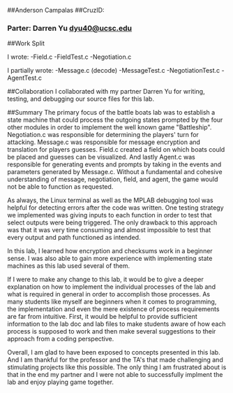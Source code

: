 ##Anderson Campalas
##CruzID: 
### Parter: Darren Yu <dyu40@ucsc.edu>

##Work Split

I wrote:
-Field.c
-FieldTest.c
-Negotiation.c

I partially wrote:
-Message.c (decode)
-MessageTest.c
-NegotiationTest.c
-AgentTest.c

##Collaboration
I collaborated with my partner Darren Yu for writing, testing, and debugging our source files for this lab.

##Summary
The primary focus of the battle boats lab was to establish a state machine that could process the outgoing states prompted by the four other modules in order to implement the well known game "Battleship". 
Negotiation.c was responsible for determining the players' turn for attacking.
Message.c was responsible for message encryption and translation for players guesses.
Field.c created a field on which boats could be placed and guesses can be visualized.
And lastly Agent.c was responsible for generating events and prompts by taking in the events and parameters generated by Message.c.
Without a fundamental and cohesive understanding of message, negotiation, field, and agent, the game would not be able to function as requested.

As always, the Linux terminal as well as the MPLAB debugging tool was helpful for detecting errors after the code was written. One testing strategy we implemented was giving inputs to each function in order to test that select
outputs were being triggered. The only drawback to this approach was that it was very time consuming and almost impossible to test that every output and path functioned as intended.

In this lab, I learned how encryption and checksums work in a beginner sense. I was also able to gain more experience with implementing state machines as this lab used several of them.

If I were to make any change to this lab, it would be to give a deeper explanation on how to implement the individual processes of the lab and what is required in general in order to accomplish those processes.
As many students like myself are beginners when it comes to programming, the implementation and even the mere existence of process requirements are far from intuitive.
First, it would be helpful to provide sufficient information to the lab doc and lab files to make students aware of how each process is supposed to work and then make several suggestions to their approach from a coding perspective.

Overall, I am glad to have been exposed to concepts presented in this lab. And I am thankful for the professor and the TA's that made challenging and stimulating projects like this possible. The only thing I am frustrated about is that in the end my partner and I were not able to successfully implment the lab and enjoy playing game together.